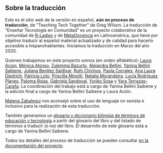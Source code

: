 ## Sobre la traducción

Este es el sitio web de la versión en español, **aún en proceso de traducción**, de "Teaching Tech Together" de Greg Wilson.
La traducción de “Enseñar Tecnología en Comunidad” es un proyecto colaborativo de la comunidad de [R-Ladies](https://rladies.org/) y de [MetaDocencia](https://www.metadocencia.org/) en Latinoamérica, que tiene por objetivo traducir al español material actualizado y de calidad para hacerlo accesible a hispanohablantes. Iniciamos la traducción en Marzo del año 2020.

Quienes trabajamos en este proyecto somos (en orden alfabético): [Laura Acion](https://twitter.com/_lacion_), [Mónica Alonso](https://twitter.com/MonicaLA2000), [Zulemma Bazurto](https://twitter.com/Zjbb), [Alejandra Bellini](https://twitter.com/AlejaBellini), [Yanina Bellini Saibene](https://twitter.com/yabellini),
[Juliana Benitez Saldivar](https://twitter.com/July_Benitezs), [Ruth Chirinos](https://twitter.com/ruthy_root), [Paola Corrales](https://twitter.com/PaobCorrales), [Ana Laura Diedrich](https://twitter.com/anadiedrichs), [Patricia Loto](https://twitter.com/patriloto), [Priscilla Minotti](https://twitter.com/pmnatural), [Natalia Morandeira](https://twitter.com/Nat_Mora_), [Lucía Rodríguez Planes](https://twitter.com/_luciarp_), [Paloma Rojas](https://twitter.com/palolili23),
[Gabriela Sandoval](https://twitter.com/GabySandovalM), [Yuriko Sosa](https://twitter.com/YkSosaP) y [Yara Terrazas-Carafa](https://twitter.com/_yarena). La coordinación del trabajo está a cargo de Yanina Bellini Saibene y la edición final a cargo de Yanina Bellini Saibene y Laura Ación.

[Malena Zabalegui](https://www.instagram.com/malenazabalegui/) nos aconsejó sobre el uso de lenguaje no sexista e inclusivo para la realización de esta traducción.

También generamos un [glosario y diccionario bilingüe de términos de educación y tecnología](https://yabellini.shinyapps.io/T3Glossary/) a partir del glosario del libro y del listado de términos a traducir (o no) del libro. El desarrollo de este glosario está a cargo de Yanina Bellini Saibene.

Todos los detalles del proceso de traducción se pueden consultar [en la documentación del proyecto](https://github.com/gvwilson/teachtogether.tech/blob/master/es/README.md).
